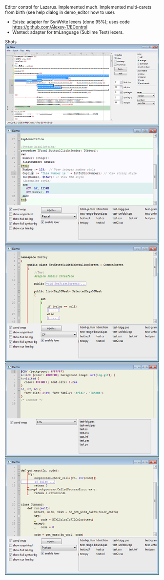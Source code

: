 Editor control for Lazarus. Implemented much. Implemented multi-carets from birth (see help dialog in demo_editor how to use).

- Exists: adapter for SynWrite lexers (done 95%); uses code https://github.com/Alexey-T/EControl
- Wanted: adapter for tmLanguage (Sublime Text) lexers.

Shots
![img](img/screen.png?raw=true)
![img](img/syntax_pas.png?raw=true)
![img](img/syntax_cs.png?raw=true)
![img](img/syntax_css.png?raw=true)
![img](img/syntax_py.png?raw=true)
